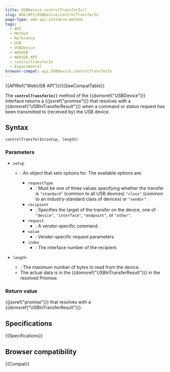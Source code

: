 ```yaml
---
title: USBDevice.controlTransferIn()
slug: Web/API/USBDevice/controlTransferIn
page-type: web-api-instance-method
tags:
  - API
  - Method
  - Reference
  - USB
  - USBDevice
  - WebUSB
  - WebUSB API
  - controlTransferIn
  - Experimental
browser-compat: api.USBDevice.controlTransferIn
---
```


{{APIRef("WebUSB API")}}{{SeeCompatTable}}

The **`controlTransferIn()`** method of the {{domxref("USBDevice")}} interface returns a {{jsxref("promise")}} that resolves with a {{domxref("USBInTransferResult")}} when a command or status request has been transmitted to (received by) the USB device.

## Syntax

```js-nolint
controlTransferIn(setup, length)
```

### Parameters

- `setup`

  - : An object that sets options for. The available options are:

    - `requestType`
      - : Must be one of three values specifying whether the transfer is `"standard"` (common to all USB devices) `"class"` (common to an industry-standard class of devices) or `"vendor"`.
    - `recipient`
      - : Specifies the target of the transfer on the device, one of `"device"`, `"interface"`, `"endpoint"`, or `"other"`.
    - `request`
      - : A vendor-specific command.
    - `value`
      - : Vender-specific request parameters.
    - `index`
      - : The interface number of the recipient.

- `length`
  - : The maximum number of bytes to read from the device.
  - The actual data is in the {{domxref("USBInTransferResult")}} in the resolved Promise.

### Return value

{{jsxref("promise")}} that resolves with a {{domxref("USBInTransferResult")}}.

## Specifications

{{Specifications}}

## Browser compatibility

{{Compat}}
